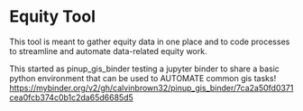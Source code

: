 # Equity Tool

This tool is meant to gather equity data in one place and to code processes to streamline and automate data-related equity work. 


This started as pinup_gis_binder
testing a jupyter binder to share a basic python environment that can be used to AUTOMATE common gis tasks!
https://mybinder.org/v2/gh/calvinbrown32/pinup_gis_binder/7ca2a50fd0371cea0fcb374c0b1c2da65d6685d5
